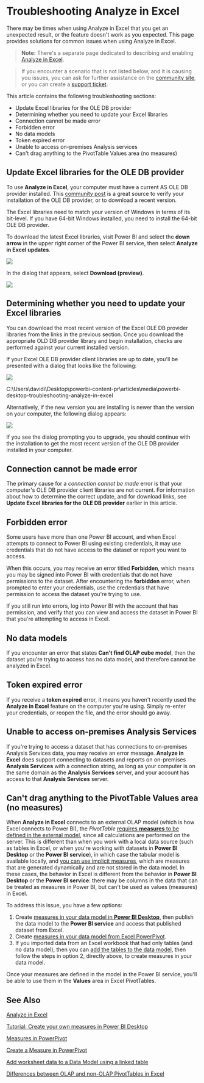 ﻿<properties
   pageTitle="Troubleshooting Analyze in Excel"
   description="Solutions to common issues for Analyze in Excel"
   services="powerbi"
   documentationCenter=""
   authors="davidiseminger"
   manager="erikre"
   backup=""
   editor=""
   tags=""
   qualityFocus=""
   qualityDate=""/>

<tags
   ms.service="powerbi"
   ms.devlang="NA"
   ms.topic="article"
   ms.tgt_pltfrm="NA"
   ms.workload="powerbi"
   ms.date="09/06/2017"
   ms.author="davidi"/>

# Troubleshooting Analyze in Excel

There may be times when using Analyze in Excel that you get an unexpected result, or the feature doesn't work as you expected. This page provides solutions for common issues when using Analyze in Excel.

> **Note:** There's a separate page dedicated to describing and enabling [Analyze in Excel](powerbi-service-analyze-in-excel.md).

> If you encounter a scenario that is not listed below, and it is causing you issues, you can ask for further assistance on the [community site](http://community.powerbi.com/), or you can create a [support ticket](https://powerbi.microsoft.com/support/).

This article contains the following troubleshooting sections:

-   Update Excel libraries for the OLE DB provider
-   Determining whether you need to update your Excel libraries
-   Connection cannot be made error
-   Forbidden error
-   No data models
-   Token expired error
-   Unable to access on-premises Analysis services
-   Can't drag anything to the PivotTable Values area (no measures)


## Update Excel libraries for the OLE DB provider
To use **Analyze in Excel**, your computer must have a current AS OLE DB provider installed. This [community post](http://community.powerbi.com/t5/Service/Analyze-in-Excel-Initialization-of-the-data-source-failed/m-p/30837#M8081) is a great source to verify your installation of the OLE DB provider, or to download a recent version.

The Excel libraries need to match your version of Windows in terms of its bit-level. If you have 64-bit Windows installed, you need to install the 64-bit OLE DB provider.

To download the latest Excel libraries, visit Power BI and select the **down arrow** in the upper right corner of the Power BI service, then select **Analyze in Excel updates**.

![](media/powerbi-desktop-troubleshooting-analyze-in-excel/tshoot-analyze-excel_1.png)

In the dialog that appears, select **Download (preview)**.

![](media/powerbi-desktop-troubleshooting-analyze-in-excel/tshoot-analyze-excel_2.png)

## Determining whether you need to update your Excel libraries
You can download the most recent version of the Excel OLE DB provider libraries from the links in the previous section. Once you download the appropriate OLD DB provider library and begin installation, checks are performed against your current installed version.

If your Excel OLE DB provider client libraries are up to date, you'll be presented with a dialog that looks like the following:

![](media/powerbi-desktop-troubleshooting-analyze-in-excel/troubleshoot-analyze-excel_3.png)

C:\Users\davidi\Desktop\powerbi-content-pr\articles\media\powerbi-desktop-troubleshooting-analyze-in-excel

Alternatively, if the new version you are installing is newer than the version on your computer, the following dialog appears:

![](media/powerbi-desktop-troubleshooting-analyze-in-excel/troubleshoot-analyze-excel_2.png)

If you see the dialog prompting you to upgrade, you should continue with the installation to get the most recent version of the OLE DB provider installed in your computer.

## Connection cannot be made error
The primary cause for a *connection cannot be made* error is that your computer's OLE DB provider client libraries are not current. For information about how to determine the correct update, and for download links, see **Update Excel libraries for the OLE DB provider** earlier in this article.

## Forbidden error
Some users have more than one Power BI account, and when Excel attempts to connect to Power BI using existing credentials, it may use credentials that do not have access to the dataset or report you want to access.

When this occurs, you may  receive an error titled **Forbidden**, which means you may be signed into Power BI with credentials that do not have permissions to the dataset. After encountering the **forbidden** error, when prompted to enter your credentials, use the credentials that have permission to access the dataset you're trying to use.

If you still run into errors, log into Power BI with the account that has permission, and verify that you can view and access the dataset in Power BI that you're attempting to access in Excel.

## No data models
If you encounter an error that states **Can't find OLAP cube model**, then the dataset you're trying to access has no data model, and therefore cannot be analyzed in Excel.

## Token expired error
If you receive a **token expired** error, it means you haven't recently used the **Analyze in Excel** feature on the computer you're using. Simply re-enter your credentials, or reopen the file, and the error should go away.

## Unable to access on-premises Analysis Services
If you're trying to access a dataset that has connections to on-premises Analysis Services data, you may receive an error message. **Analyze in Excel** does support connecting to datasets and reports on on-premises **Analysis Services** with a connection string, as long as your computer is on the same domain as the **Analysis Services** server, and your account has access to that **Analysis Services** server.

## Can't drag anything to the PivotTable Values area (no measures)

When **Analyze in Excel** connects to an external OLAP model (which is how Excel connects to Power BI), the *PivotTable* [requires **measures** to be defined in the external model](https://support.microsoft.com/kb/234700), since all calculations are performed on the server. This is different than when you work with a local data source (such as tables in Excel, or when you're working with datasets in **Power BI Desktop** or the **Power BI service**), in which case the tabular model is available locally, and [you can use implicit measures](https://msdn.microsoft.com/library/gg399077.aspx), which are measures that are generated dynamically and are not stored in the data model. In these cases, the behavior in Excel is different from the behavior in **Power BI Desktop** or the **Power BI service**: there may be columns in the data that can be treated as measures in Power BI, but can't be used as values (measures) in Excel.

To address this issue, you have a few options:

1.  Create [measures in your data model in **Power BI Desktop**](powerbi-desktop-tutorial-create-measures.md), then publish the data model to the **Power BI service** and access that published dataset from Excel.
2.  Create [measures in your data model from Excel PowerPivot](https://support.office.com/article/Create-a-Measure-in-Power-Pivot-d3cc1495-b4e5-48e7-ba98-163022a71198).
3.  If you imported data from an Excel workbook that had only tables (and no data model), then you can [add the tables to the data model](https://support.office.com/article/Add-worksheet-data-to-a-Data-Model-using-a-linked-table-d3665fc3-99b0-479d-ba09-a37640f5be42), then follow the steps in option 2, directly above, to create measures in your data model.

Once your measures are defined in the model in the Power BI service, you'll be able to use them in the **Values** area in Excel PivotTables.



## See Also  

[Analyze in Excel](powerbi-service-analyze-in-excel.md)

[Tutorial: Create your own measures in Power BI Desktop](powerbi-desktop-tutorial-create-measures.md)

[Measures in PowerPivot](https://msdn.microsoft.com/library/gg399077.aspx)

[Create a Measure in PowerPivot](https://support.office.com/article/Create-a-Measure-in-Power-Pivot-d3cc1495-b4e5-48e7-ba98-163022a71198)

[Add worksheet data to a Data Model using a linked table](https://support.office.com/article/Add-worksheet-data-to-a-Data-Model-using-a-linked-table-d3665fc3-99b0-479d-ba09-a37640f5be42)

[Differences between OLAP and non-OLAP PivotTables in Excel](https://support.microsoft.com/kb/234700)
